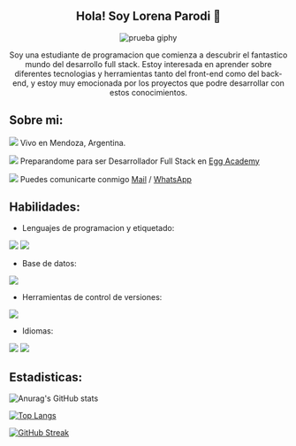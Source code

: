 <div id="header" align="center">
  
## Hola! Soy Lorena Parodi 👋

![prueba giphy](https://media.giphy.com/media/TdjQAgDIkRsYm1HUbt/giphy.gif)

Soy una estudiante de programacion que comienza a descubrir el fantastico mundo del desarrollo full stack. Estoy interesada en aprender sobre diferentes tecnologias y herramientas tanto del front-end como del back-end, y estoy muy emocionada por los proyectos que podre desarrollar con estos conocimientos.


 

  </div>

## Sobre mi:

  ![](https://github.com/Lore4444/IMAGENES/blob/main/lugar3.gif) Vivo en Mendoza, Argentina.
  
  ![](https://github.com/Lore4444/IMAGENES/blob/main/lapiz.gif) Preparandome para ser Desarrollador Full Stack en [Egg Academy](https://eggcooperation.com/es-ar)

  ![](https://github.com/Lore4444/IMAGENES/blob/main/carta.gif) Puedes comunicarte conmigo [Mail](lorenaparodi@hotmail.com) / [WhatsApp](5492615754439) 


## Habilidades:

  - Lenguajes de programacion y etiquetado:

  ![](https://github.com/Lore4444/IMAGENES/blob/main/java.jpg)
  ![](https://github.com/Lore4444/IMAGENES/blob/main/html.png)

  - Base de datos:

  ![](https://github.com/Lore4444/IMAGENES/blob/main/icons8-mysql-64.png)

  - Herramientas de control de versiones:
  
  ![](https://github.com/Lore4444/IMAGENES/blob/main/icons8-github-64.jpg)
  
  - Idiomas:
  
  ![](https://img.shields.io/static/v1?label=INGLES&message=Basico&color=ff69b4)
  ![](https://img.shields.io/static/v1?label=JAPONES&message=B1&color=blueviolet)
  
## Estadisticas:
   ![Anurag's GitHub stats](https://github-readme-stats.vercel.app/api?username=Lore4444&show_icons=true&theme=jolly)
  
[![Top Langs](https://github-readme-stats.vercel.app/api/top-langs/?username=Lore4444&layout=compact)](https://github.com/anuraghazra/github-readme-stats)
  
  [![GitHub Streak](https://streak-stats.demolab.com/?user=Lore4444&theme=ambient-gradient)](https://git.io/streak-stats)
  
<!--
**Lore4444/Lore4444** is a ✨ _special_ ✨ repository because its `README.md` (this file) appears on your GitHub profile.

Here are some ideas to get you started:

- 🔭 I’m currently working on ...
- 🌱 I’m currently learning ...
- 👯 I’m looking to collaborate on ...
- 🤔 I’m looking for help with ...
- 💬 Ask me about ...
- 📫 How to reach me: ...
- 😄 Pronouns: ...
- ⚡ Fun fact: ...
-->



